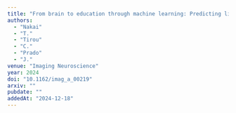 ```yaml
---
title: "From brain to education through machine learning: Predicting literacy and numeracy skills from neuroimaging data"
authors:
  - "Nakai"
  - "T."
  - "Tirou"
  - "C."
  - "Prado"
  - "J."
venue: "Imaging Neuroscience"
year: 2024
doi: "10.1162/imag_a_00219"
arxiv: ""
pubdate: ""
addedAt: "2024-12-18"
---
```

